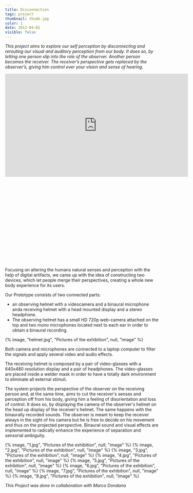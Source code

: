 ```yaml
---
title: Disconnection
tags: project
thumbnail: thumb.jpg
color: 1
date: 2012-04-01
visible: false
---
```

*This project aims to explore our self perception by disconnecting and rerouting our visual and auditory perception from our body. It does so, by letting one person slip into the role of the observer. Another person becomes the receiver. The receiver’s perspective gets replaced by the observer’s, giving him control over your vision and sense of hearing.*

<span class="more"></span>

<div class="iframe-with-asp" style="padding-bottom: 56%;">
  <iframe src="http://player.vimeo.com/video/57468923?byline=0&amp;color=ff9933" width="600" height="338" frameborder="0" webkitallowfullscreen="" mozallowfullscreen="" allowfullscreen=""></iframe>
</div>

Focusing on altering the humans natural senses and perception with the help of digital artifacts, we came up with the idea of constructing two devices, which let people merge their perspectives, creating a whole new body experience for its users.

Our Prototype consists of two connected parts: 
  * an observing helmet with a videocamera and a binaural microphone anda receiving helmet with a head mounted display and a stereo headphone.
  * The observing helmet has a small HD 720p web-camera attached on the top and two mono microphones located next to each ear in order to obtain a binaural recording. 

{% image, "helmet.jpg", "Pictures of the exhibition", null, "image" %}

Both camera and microphones are connected to a laptop computer to filter the signals and apply several video and audio effects.

The receiving helmet is composed by a pair of video-glasses with a 640x480 resolution display and a pair of headphones. The video-glasses are placed inside a welder mask in order to have a totally dark environment to eliminate all external stimuli.

The system projects the perspective of the observer on the receiving person and, at the same time, aims to cut the receiver's senses and perception off from his body, giving him a feeling of disorientation and loss of control. It does so, by displaying the camera of the observer's helmet on the head up display of the receiver's helmet. The same happens with the binaurally recorded sounds.
The observer is meant to keep the receiver always in the sight of his camera but he is free to decide on his movement and thus on the projected perspective. Binaural sound and visual effects are implemented to radically enhance the experience of separation and sensorial ambiguity.

<div class="gallery">
  {% image, "1.jpg", "Pictures of the exhibition", null, "image" %}
  {% image, "2.jpg", "Pictures of the exhibition", null, "image" %}
  {% image, "3.jpg", "Pictures of the exhibition", null, "image" %}
  {% image, "4.jpg", "Pictures of the exhibition", null, "image" %}
  {% image, "5.jpg", "Pictures of the exhibition", null, "image" %}
  {% image, "6.jpg", "Pictures of the exhibition", null, "image" %}
  {% image, "7.jpg", "Pictures of the exhibition", null, "image" %}
  {% image, "8.jpg", "Pictures of the exhibition", null, "image" %}
</div>
	
*This Project was done in collaboration with Marco Dondana*